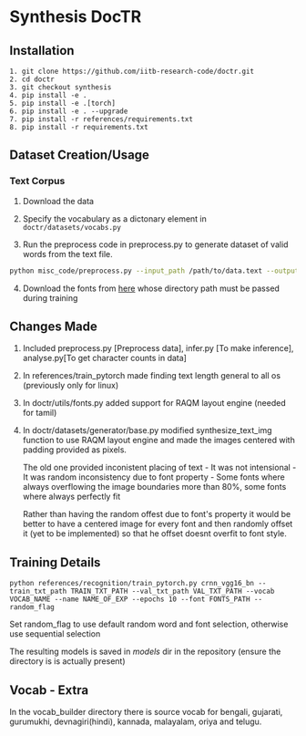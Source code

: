 # Synthesis DocTR


## Installation

```
1. git clone https://github.com/iitb-research-code/doctr.git
2. cd doctr
3. git checkout synthesis
4. pip install -e .
5. pip install -e .[torch]
6. pip install -e . --upgrade
7. pip install -r references/requirements.txt
8. pip install -r requirements.txt
```

## Dataset Creation/Usage


### Text Corpus

1. Download the data 

2. Specify the vocabulary as a dictonary element in ```doctr/datasets/vocabs.py```

3. Run the preprocess code in preprocess.py to generate dataset of valid words from the text file.

```sh
python misc_code/preprocess.py --input_path /path/to/data.text --output_path data/trial --vocab devanagiri --sample 0.5 --unique --continue_check
```

4. Download the fonts from [here](https://github.com/iitb-research-code/indic-fonts/tree/main/devanagiri_google) whose directory path must be passed during training

## Changes Made

1) Included preprocess.py [Preprocess data], infer.py [To make inference], analyse.py[To get character counts in data]

2) In references/train_pytorch made finding text length general to all os (previously only for linux)

3) In doctr/utils/fonts.py added support for RAQM layout engine (needed for tamil)

4) In doctr/datasets/generator/base.py modified synthesize_text_img function to use RAQM layout engine and made the images centered with padding provided as pixels. 

    The old one provided inconistent placing of text - It was not intensional - It was random inconsistency due to font property - Some fonts where always overflowing the image boundaries more than 80%, some fonts where always perfectly fit
    
    Rather than having the random offest due to font's property it would be better to have a centered image for every font and then randomly offset it (yet to be implemented) so that he offset doesnt overfit to font style.

## Training Details

```
python references/recognition/train_pytorch.py crnn_vgg16_bn --train_txt_path TRAIN_TXT_PATH --val_txt_path VAL_TXT_PATH --vocab VOCAB_NAME --name NAME_OF_EXP --epochs 10 --font FONTS_PATH --random_flag
```
Set random_flag to use default random word and font selection, otherwise use sequential selection

The resulting models is saved in *models* dir in the repository (ensure the directory is is actually present)

## Vocab - Extra

In the vocab_builder directory there is source vocab for bengali, gujarati, gurumukhi, devnagiri(hindi), kannada, malayalam, oriya and telugu.


